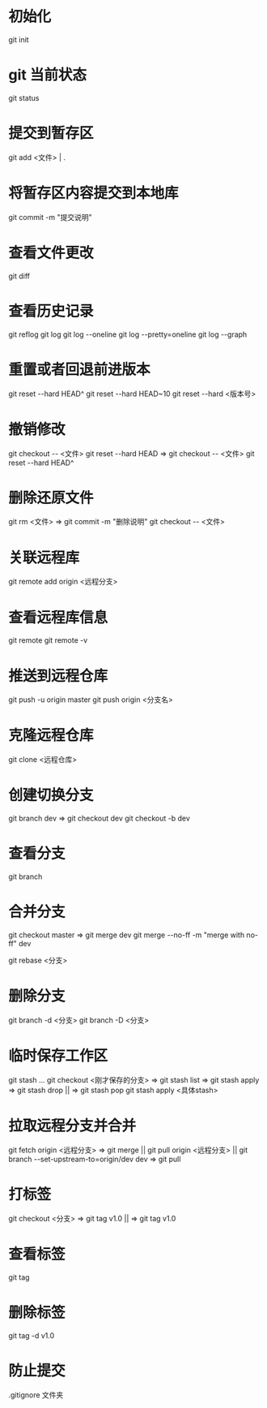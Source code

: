 # 初始化
git init

# git 当前状态
git status

# 提交到暂存区
git add <文件> | .

# 将暂存区内容提交到本地库
git commit -m "提交说明"

# 查看文件更改
git diff

# 查看历史记录
git reflog  <!-- 所有提交记录 -->
git log  <!-- 详细版本 -->
git log --oneline  <!-- 一行显示版本, 版本号不完整 -->
git log --pretty=oneline  <!-- 一行显示版本, 版本号完整 -->
git log --graph  <!-- 分支合并图 -->

# 重置或者回退前进版本
<!-- HEAD指针, 位于哪个版本 -->
git reset --hard HEAD^  <!-- 将版本重置到前一个( 根据 ^ 个数 )版本 -->
git reset --hard HEAD~10  <!-- 将版本重置到前10个版本 -->
git reset --hard <版本号>  <!-- 将版本重置到版本号所在版本 -->

# 撤销修改
git checkout -- <文件>  <!-- 撤销 add 前的工作区修改 -->
git reset --hard HEAD => git checkout -- <文件>  <!-- 撤销 add 后 commit 前的工作区修改 -->
git reset --hard HEAD^  <!-- 直接回退版本就到了 commit 后之前的版本 -->

# 删除还原文件
git rm <文件> => git commit -m "删除说明"
git checkout -- <文件>  <!-- 同样可以撤销删除 -->

# 关联远程库
git remote add origin <远程分支>

# 查看远程库信息
git remote
git remote -v

# 推送到远程仓库
git push -u origin master  <!-- 由于第一推送远程仓库所以加上 -u , origin 代表远程 -->
git push origin <分支名>  <!-- 将本地推送到远程分支(本地的分支要与远程的相对应) -->

# 克隆远程仓库
git clone <远程仓库>  <!-- 远程仓库可以有 SSH HTTPS 等协议 -->

# 创建切换分支
git branch dev => git checkout dev
git checkout -b dev  <!-- 创建 (-b 切换) 分支dev -->

# 查看分支
git branch

# 合并分支
git checkout master => git merge dev  <!-- dev开发完后切换到 master 分支, 将 dev 合并到 master -->
git merge --no-ff -m "merge with no-ff" dev <!-- 可以看到合并的记录 -->

<!-- 只对尚未推送或分享给别人的本地修改执行变基操作清理历史
从不对已推送至别处的提交执行变基操作 -->
git rebase <分支>  <!-- 可以有一条干净的合并路线 -->

# 删除分支
git branch -d <分支>
git branch -D <分支>  <!-- 强行删除 -->

# 临时保存工作区
git stash
...
git checkout <刚才保存的分支>
  => git stash list  <!-- 可以看到保存的记录 -->
  => git stash apply => git stash drop  <!-- 恢复后内容再删除stash的保存 -->
  ||
  => git stash pop  <!-- 恢复后内容直接删除stash的保存 -->
git stash apply <具体stash>

# 拉取远程分支并合并
git fetch origin <远程分支> => git merge
||
git pull origin <远程分支>
||
git branch --set-upstream-to=origin/dev dev => git pull

# 打标签
git checkout <分支>
  => git tag v1.0
  ||
  => git tag v1.0 <commit id>

# 查看标签
git tag

# 删除标签
git tag -d v1.0

# 防止提交
.gitignore 文件夹